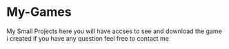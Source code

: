 # My-Games
My Small Projects
here you will have accses to see and download the game i created if you have any question feel free to contact me  
